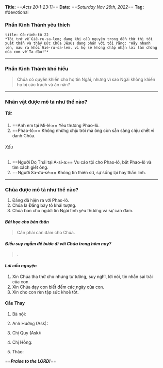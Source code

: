 **Title:** ==*Acts 20:1-23:11*==
**Date:** ==*Saturday Nov 26th, 2022*==
**Tag:** #devotional

### **Phần Kinh Thánh yêu thích**
```ad-bible
title: Cô-rinh-tô 22
*Tôi trở về Giê-ru-sa-lem; đang khi cầu nguyện trong đền thờ thì tôi xuất thần và thấy Đức Chúa Jêsus đang phán với tôi rằng: "Hãy nhanh lên, mau ra khỏi Giê-ru-sa-lem, vì họ sẽ không chấp nhận lời làm chứng của con về Ta đâu!"*
```
----
### **Phần Kinh Thánh khó hiểu**
> Chúa có quyền khiến cho họ tin Ngài, nhưng vì sao Ngài không khiến họ bị cáo trách và ăn năn?
----
### **Nhân vật được mô tả như thế nào?**
##### Tốt
1. ==Anh em tại Mi-lê:== Yêu thương Phao-lô.
2. ==Phao-lô:== Không những chịu trói mà ông còn sẵn sàng chịu chết vì danh Chúa.
###### Xấu
1. ==Người Do Thái tại A-si-a:== Vu cáo tội cho Phao-lô, bắt Phao-lô và tìm cách giết ông.
2. ==Người Sa-đu-sê:== Không tin thiên sứ, sự sống lại hay thần linh.
----
### **Chúa được mô tả như thế nào?**
1. Đấng đã hiện ra với Phao-lô.
2. Chúa là Đấng bày tỏ khải tượng.
3. Chúa ban cho người tin Ngài tình yêu thương và sự can đảm.
#### *Bài học cho bản thân*
> Cần phải can đảm cho Chúa.
#### *Điều suy ngẫm để bước đi với Chúa trong hôm nay?*
> .
#### *Lời cầu nguyện*
1. Xin Chúa tha thứ cho nhưng tư tưởng, suy nghĩ, lời nói, tin nhắn sai trái của con.
2. Xin Chúa dạy con biết đếm các ngày của con.
3. Xin cho con rèn tập sức khoẻ tốt.

#### Cầu Thay
1. Bà nội:

2. Anh Hưởng (Ask):

3. Chị Quy (Ask):

4. Chị Hồng:

5. Thảo:

==***Praise to the LORD!***==
